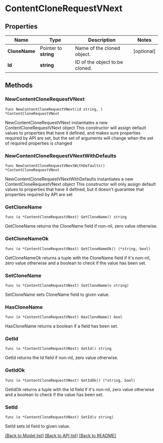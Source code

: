 # ContentCloneRequestVNext

## Properties

Name | Type | Description | Notes
------------ | ------------- | ------------- | -------------
**CloneName** | Pointer to **string** | Name of the cloned object. | [optional] 
**Id** | **string** | ID of the object to be cloned. | 

## Methods

### NewContentCloneRequestVNext

`func NewContentCloneRequestVNext(id string, ) *ContentCloneRequestVNext`

NewContentCloneRequestVNext instantiates a new ContentCloneRequestVNext object
This constructor will assign default values to properties that have it defined,
and makes sure properties required by API are set, but the set of arguments
will change when the set of required properties is changed

### NewContentCloneRequestVNextWithDefaults

`func NewContentCloneRequestVNextWithDefaults() *ContentCloneRequestVNext`

NewContentCloneRequestVNextWithDefaults instantiates a new ContentCloneRequestVNext object
This constructor will only assign default values to properties that have it defined,
but it doesn't guarantee that properties required by API are set

### GetCloneName

`func (o *ContentCloneRequestVNext) GetCloneName() string`

GetCloneName returns the CloneName field if non-nil, zero value otherwise.

### GetCloneNameOk

`func (o *ContentCloneRequestVNext) GetCloneNameOk() (*string, bool)`

GetCloneNameOk returns a tuple with the CloneName field if it's non-nil, zero value otherwise
and a boolean to check if the value has been set.

### SetCloneName

`func (o *ContentCloneRequestVNext) SetCloneName(v string)`

SetCloneName sets CloneName field to given value.

### HasCloneName

`func (o *ContentCloneRequestVNext) HasCloneName() bool`

HasCloneName returns a boolean if a field has been set.

### GetId

`func (o *ContentCloneRequestVNext) GetId() string`

GetId returns the Id field if non-nil, zero value otherwise.

### GetIdOk

`func (o *ContentCloneRequestVNext) GetIdOk() (*string, bool)`

GetIdOk returns a tuple with the Id field if it's non-nil, zero value otherwise
and a boolean to check if the value has been set.

### SetId

`func (o *ContentCloneRequestVNext) SetId(v string)`

SetId sets Id field to given value.



[[Back to Model list]](../README.md#documentation-for-models) [[Back to API list]](../README.md#documentation-for-api-endpoints) [[Back to README]](../README.md)


